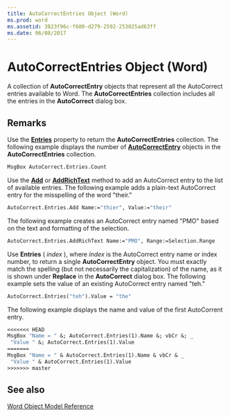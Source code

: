 ```yaml
---
title: AutoCorrectEntries Object (Word)
ms.prod: word
ms.assetid: 3823f96c-f600-d279-2592-253025ad63ff
ms.date: 06/08/2017
---
```



# AutoCorrectEntries Object (Word)

A collection of  **AutoCorrectEntry** objects that represent all the AutoCorrect entries available to Word. The **AutoCorrectEntries** collection includes all the entries in the **AutoCorrect** dialog box.


## Remarks

Use the  **[Entries](Word.AutoCorrect.Entries.md)** property to return the **AutoCorrectEntries** collection. The following example displays the number of **[AutoCorrectEntry](Word.AutoCorrectEntry.md)** objects in the **AutoCorrectEntries** collection.


```vb
MsgBox AutoCorrect.Entries.Count
```

Use the  **[Add](Word.AutoCorrectEntries.Add.md)** or **[AddRichText](Word.AutoCorrectEntries.AddRichText.md)** method to add an AutoCorrect entry to the list of available entries. The following example adds a plain-text AutoCorrect entry for the misspelling of the word "their."




```vb
AutoCorrect.Entries.Add Name:="thier", Value:="their"
```

The following example creates an AutoCorrect entry named "PMO" based on the text and formatting of the selection.




```vb
AutoCorrect.Entries.AddRichText Name:="PMO", Range:=Selection.Range
```

Use  **Entries** ( _index_ ), where _index_ is the AutoCorrect entry name or index number, to return a single **AutoCorrectEntry** object. You must exactly match the spelling (but not necessarily the capitalization) of the name, as it is shown under **Replace** in the **AutoCorrect** dialog box. The following example sets the value of an existing AutoCorrect entry named "teh."




```vb
AutoCorrect.Entries("teh").Value = "the"
```

The following example displays the name and value of the first AutoCorrent entry.




```vb
<<<<<<< HEAD
MsgBox "Name = " &; AutoCorrect.Entries(1).Name &; vbCr &; _ 
 "Value " &; AutoCorrect.Entries(1).Value
=======
MsgBox "Name = " & AutoCorrect.Entries(1).Name & vbCr & _ 
 "Value " & AutoCorrect.Entries(1).Value
>>>>>>> master
```


## See also


[Word Object Model Reference](./overview/Word/object-model.md)


